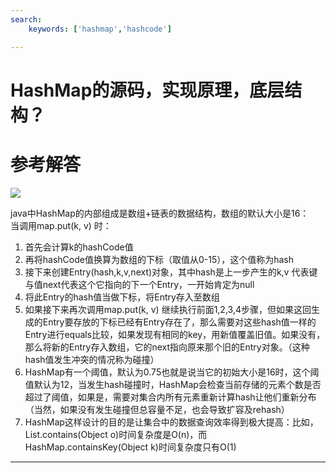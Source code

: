 ```yaml
---
search:
    keywords: ['hashmap','hashcode']

---
```



# HashMap的源码，实现原理，底层结构？

# 参考解答

![](/assets/hashmap.png)

java中HashMap的内部组成是数组+链表的数据结构，数组的默认大小是16：  
当调用map.put\(k, v\) 时：  
1. 首先会计算k的hashCode值  
2. 再将hashCode值换算为数组的下标（取值从0-15），这个值称为hash  
3. 接下来创建Entry\(hash,k,v,next\)对象，其中hash是上一步产生的k,v 代表键与值next代表这个它指向的下一个Entry，一开始肯定为null  
4. 将此Entry的hash值当做下标，将Entry存入至数组  
5. 如果接下来再次调用map.put\(k, v\) 继续执行前面1,2,3,4步骤，但如果这回生成的Entry要存放的下标已经有Entry存在了，那么需要对这些hash值一样的Entry进行equals比较，如果发现有相同的key，用新值覆盖旧值。如果没有，那么将新的Entry存入数组，它的next指向原来那个旧的Entry对象。（这种hash值发生冲突的情况称为碰撞）  
6. HashMap有一个阈值，默认为0.75也就是说当它的初始大小是16时，这个阈值默认为12，当发生hash碰撞时，HashMap会检查当前存储的元素个数是否超过了阈值，如果是，需要对集合内所有元素重新计算hash让他们重新分布（当然，如果没有发生碰撞但总容量不足，也会导致扩容及rehash）  
7. HashMap这样设计的目的是让集合中的数据查询效率得到极大提高：比如，List.contains\(Object o\)时间复杂度是O\(n\)，而HashMap.containsKey\(Object k\)时间复杂度只有O\(1\)

---

